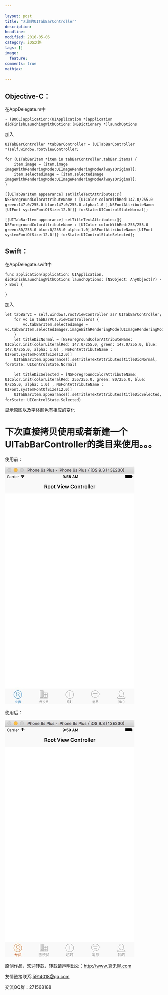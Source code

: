 ```yaml
---

layout: post
title: "无聊的UITabBarController"
description: 
headline: 
modified: 2016-05-06
category: iOS之路
tags: []
image: 
  feature: 
comments: true
mathjax: 

---
```


## Objective-C：

在AppDelegate.m中

    - (BOOL)application:(UIApplication *)application didFinishLaunchingWithOptions:(NSDictionary *)launchOptions
		

加入

	UITabBarController *tabBarController = (UITabBarController *)self.window.rootViewController;
	
	for (UITabBarItem *item in tabBarController.tabBar.items) {
        item.image = [item.image imageWithRenderingMode:UIImageRenderingModeAlwaysOriginal];
        item.selectedImage = [item.selectedImage imageWithRenderingMode:UIImageRenderingModeAlwaysOriginal];
    }
    
    [[UITabBarItem appearance] setTitleTextAttributes:@{ NSForegroundColorAttributeName : [UIColor colorWithRed:147.0/255.0 green:147.0/255.0 blue:147.0/255.0 alpha:1.0 ],NSFontAttributeName:[UIFont systemFontOfSize:12.0f]} forState:UIControlStateNormal];
    
    [[UITabBarItem appearance] setTitleTextAttributes:@{ NSForegroundColorAttributeName : [UIColor colorWithRed:255/255.0 green:80/255.0 blue:0/255.0 alpha:1.0],NSFontAttributeName:[UIFont systemFontOfSize:12.0f]} forState:UIControlStateSelected];

## Swift：

在AppDelegate.swift中

	func application(application: UIApplication, didFinishLaunchingWithOptions launchOptions: [NSObject: AnyObject]?) -> Bool {
	
	}

加入

	let tabBarVC = self.window!.rootViewController as? UITabBarController;
        for vc in tabBarVC!.viewControllers! {
            vc.tabBarItem.selectedImage = vc.tabBarItem.selectedImage?.imageWithRenderingMode(UIImageRenderingMode.AlwaysOriginal)
        }
        let titleDicNormal = [NSForegroundColorAttributeName: UIColor.init(colorLiteralRed: 147.0/255.0, green: 147.0/255.0, blue: 147.0/255.0, alpha: 1.0) , NSFontAttributeName : UIFont.systemFontOfSize(12.0)]
        UITabBarItem.appearance().setTitleTextAttributes(titleDicNormal, forState: UIControlState.Normal)
        
        let titleDicSelected = [NSForegroundColorAttributeName: UIColor.init(colorLiteralRed: 255/255.0, green: 80/255.0, blue: 0/255.0, alpha: 1.0) , NSFontAttributeName : UIFont.systemFontOfSize(12.0)]
        UITabBarItem.appearance().setTitleTextAttributes(titleDicSelected, forState: UIControlState.Selected)

显示原图以及字体颜色有相应的变化

# 下次直接拷贝使用或者新建一个UITabBarController的类目来使用。。。

使用前：

![](/images/UITabBarController/1.png)

使用后：

![](/images/UITabBarController/2.png)

原创作品，欢迎转载，转载请声明出处：http://www.真无聊.com

友情链接联系:5914018@qq.com

交流QQ群：271568188